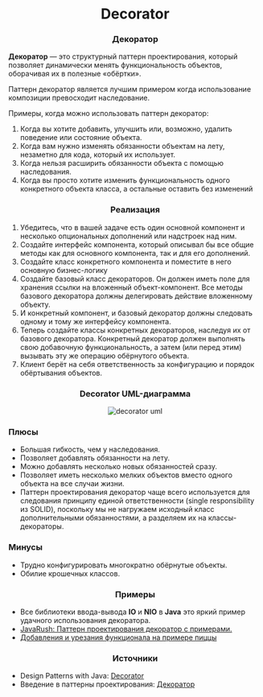 <h1 align="center">
   Decorator
</h1>
<h3 align="center">
   Декоратор
</h3>

**Декоратор** — это структурный паттерн проектирования, который позволяет динамически менять функциональность объектов,
оборачивая их в полезные «обёртки».

Паттерн декоратор является лучшим примером когда использование композиции превосходит наследование.

Примеры, когда можно использовать паттерн декоратор:

1. Когда вы хотите добавить, улучшить или, возможно, удалить поведение или состояние объекта.
2. Когда вам нужно изменять обязанности объектам на лету, незаметно для кода, который их использует.
3. Когда нельзя расширить обязанности объекта с помощью наследования.
4. Когда вы просто хотите изменить функциональность одного конкретного объекта класса, а остальные оставить без
   изменений

<h3 align="center">
   Реализация
</h3>

1. Убедитесь, что в вашей задаче есть один основной компонент и несколько опциональных дополнений или надстроек над ним.
2. Создайте интерфейс компонента, который описывал бы все общие методы как для основного компонента, так и для его
   дополнений.
3. Создайте класс конкретного компонента и поместите в него основную бизнес-логику
4. Создайте базовый класс декораторов. Он должен иметь поле для хранения ссылки на вложенный объект-компонент. Все
   методы базового декоратора должны делегировать действие вложенному объекту.
5. И конкретный компонент, и базовый декоратор должны следовать одному и тому же интерфейсу компонента.
6. Теперь создайте классы конкретных декораторов, наследуя их от базового декоратора. Конкретный декоратор должен
   выполнять свою добавочную функциональность, а затем   (или перед этим) вызывать эту же операцию обёрнутого объекта.
7. Клиент берёт на себя ответственность за конфигурацию и порядок обёртывания объектов.

<h3 align="center">
   Decorator UML-диаграмма
</h3>

<p align="center">
   <img src=https://github.com/evilpeopletyranny/JavaDesignPatterns/blob/main/patterns/src/structural/decorator/diagram.png alt="decorator uml">
</p>

<h3>Плюсы</h3>

- Большая гибкость, чем у наследования.
- Позволяет добавлять обязанности на лету.
- Можно добавлять несколько новых обязанностей сразу.
- Позволяет иметь несколько мелких объектов вместо одного объекта на все случаи жизни.
- Паттерн проектирования декоратор чаще всего используется для следования принципу единой ответственности (single
  responsibility из SOLID), поскольку мы не нагружаем исходный класс дополнительными обязанностями, а разделяем их на
  классы-декораторы.

<h3>Минусы</h3>

- Трудно конфигурировать многократно обёрнутые объекты.
- Обилие крошечных классов.

<h3 align="center">
   Примеры
</h3>

- Все библиотеки ввода-вывода **IO** и **NIO** в **Java** это яркий пример удачного использования декоратора.
- [JavaRush: Паттерн проектирования декоратор с примерами.](https://javarush.com/groups/posts/3833-pattern-proektirovanija-dekorator-s-primerami)
- [Добавления и урезания функционала на примере пиццы](https://github.com/evilpeopletyranny/JavaDesignPatterns/tree/main/src/patterns/structural/decorator/code)

<h3 align="center">
   Источники
</h3>

- Design Patterns with
  Java: [Decorator](https://github.com/evilpeopletyranny/JavaDesignPatterns/blob/main/patterns/src/structural/decorator/books/Olaf%20Musch%20EN.pdf)
- Введение в паттерны
  проектирования: [Декоратор](https://github.com/evilpeopletyranny/JavaDesignPatterns/blob/main/patterns/src/structural/decorator/books/Alexander%20Shvets%20RU.pdf)